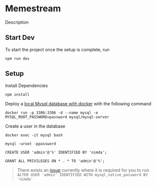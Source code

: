 # Memestream

Description

## Start Dev
To start the project once the setup is complete, run
```
npm run dev
```

## Setup
Install Dependencies
```
npm install
```
Deploy a [local Mysql database with docker](https://dzone.com/articles/docker-for-mac-mysql-setup) with the following command
```
docker run -p 3306:3306 -d --name mysql -e MYSQL_ROOT_PASSWORD=password mysql/mysql-server
```
Create a user in the database
```
docker exec -it mysql bash
```
```
mysql -uroot -ppassword
```
```
CREATE USER 'admin'@'%' IDENTIFIED BY 'nimda';
```
```
GRANT ALL PRIVILEGES ON * . * TO 'admin'@'%';
```
>There exists an [issue](https://stackoverflow.com/questions/50093144/mysql-8-0-client-does-not-support-authentication-protocol-requested-by-server) currently where it is required for you to run
> ``` ALTER USER 'admin' IDENTIFIED WITH mysql_native_password BY 'nimda' ```
